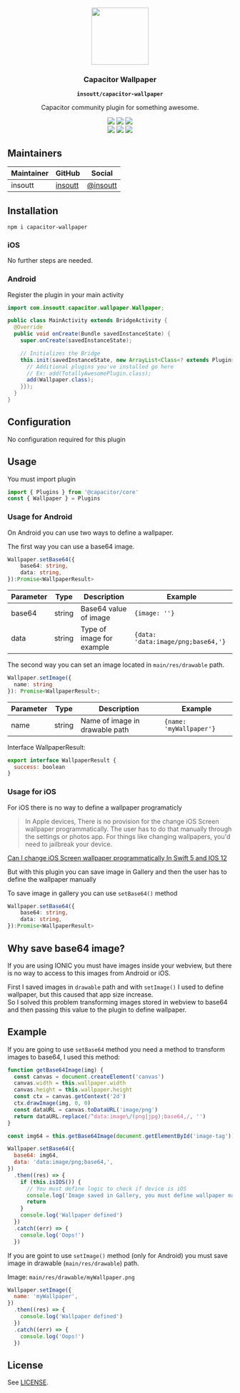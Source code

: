 <p align="center"><br><img src="https://user-images.githubusercontent.com/236501/85893648-1c92e880-b7a8-11ea-926d-95355b8175c7.png" width="128" height="128" /></p>
<h3 align="center">Capacitor Wallpaper</h3>
<p align="center"><strong><code>insoutt/capacitor-wallpaper</code></strong></p>
<p align="center">
  Capacitor community plugin for something awesome.
</p>

<p align="center">
  <img src="https://img.shields.io/maintenance/yes/2020?style=flat-square" />
  <a href="https://github.com/insoutt/capacitor-wallpaper/actions?query=workflow%3A%22CI%22"><img src="https://img.shields.io/github/workflow/status/capacitor-community/example/CI?style=flat-square" /></a>
  <a href="https://www.npmjs.com/package/capacitor-wallpaper"><img src="https://img.shields.io/npm/l/@insoutt/capacitor-wallpaper?style=flat-square" /></a>
<br>
  <a href="https://www.npmjs.com/package/capacitor-wallpaper"><img src="https://img.shields.io/npm/dw/@insoutt/capacitor-wallpaper?style=flat-square" /></a>
  <a href="https://www.npmjs.com/package/capacitor-wallpaper"><img src="https://img.shields.io/npm/v/@insoutt/capacitor-wallpaper?style=flat-square" /></a>
<!-- ALL-CONTRIBUTORS-BADGE:START - Do not remove or modify this section -->
<a href="#contributors-"><img src="https://img.shields.io/badge/all%20contributors-0-orange?style=flat-square" /></a>
<!-- ALL-CONTRIBUTORS-BADGE:END -->
</p>

## Maintainers

| Maintainer | GitHub                                | Social                                  |
| ---------- | ------------------------------------- | --------------------------------------- |
| insoutt    | [insoutt](https://github.com/insoutt) | [@insoutt](https://twitter.com/insoutt) |

## Installation

`npm i capacitor-wallpaper`

### iOS

No further steps are needed.

### Android

Register the plugin in your main activity

```java
import com.insoutt.capacitor.wallpaper.Wallpaper;

public class MainActivity extends BridgeActivity {
  @Override
  public void onCreate(Bundle savedInstanceState) {
    super.onCreate(savedInstanceState);

    // Initializes the Bridge
    this.init(savedInstanceState, new ArrayList<Class<? extends Plugin>>() {{
      // Additional plugins you've installed go here
      // Ex: add(TotallyAwesomePlugin.class);
      add(Wallpaper.class);
    }});
  }
}

```

## Configuration

No configuration required for this plugin

## Usage

You must import plugin

```javascript
import { Plugins } from '@capacitor/core'
const { Wallpaper } = Plugins
```

### Usage for Android

On Android you can use two ways to define a wallpaper.

The first way you can use a base64 image.

```typescript
Wallpaper.setBase64({
    base64: string,
    data: string,
}):Promise<WallpaperResult>
```

| Parameter | Type   | Description               | Example                            |
| --------- | ------ | ------------------------- | ---------------------------------- |
| base64    | string | Base64 value of image     | `{image: ''}`                      |
| data      | string | Type of image for example | `{data: 'data:image/png;base64,'}` |

The second way you can set an image located in `main/res/drawable` path.

```typescript
Wallpaper.setImage({
  name: string
}): Promise<WallpaperResult>;
```

| Parameter | Type   | Description                    | Example                 |
| --------- | ------ | ------------------------------ | ----------------------- |
| name      | string | Name of image in drawable path | `{name: 'myWallpaper'}` |

Interface WallpaperResult:

```javascript
export interface WallpaperResult {
  success: boolean
}
```

### Usage for iOS

For iOS there is no way to define a wallpaper programaticly

> In Apple devices, There is no provision for the change iOS Screen wallpaper programmatically. The user has to do that manually through the settings or photos app. For things like changing wallpapers, you'd need to jailbreak your device.

[Can I change iOS Screen wallpaper programmatically In Swift 5 and IOS 12](https://stackoverflow.com/questions/56112014/can-i-change-ios-screen-wallpaper-programmatically-in-swift-5-and-ios-12)

But with this plugin you can save image in Gallery and then the user has to define the wallpaper manually

To save image in gallery you can use `setBase64()` method

```typescript
Wallpaper.setBase64({
    base64: string,
    data: string,
}):Promise<WallpaperResult>
```

## Why save base64 image?

If you are using IONIC you must have images inside your webview,
but there is no way to access to this images from Android or iOS.

First I saved images in `drawable` path and with `setImage()` I used to define wallpaper, but this caused that app size increase.  
So I solved this problem transforming images stored in webview to base64 and then passing this value to the plugin to define wallpaper.

## Example

If you are going to use `setBase64` method you need a method to transform images to base64, I used this method:

```javascript
function getBase64Image(img) {
  const canvas = document.createElement('canvas')
  canvas.width = this.wallpaper.width
  canvas.height = this.wallpaper.height
  const ctx = canvas.getContext('2d')
  ctx.drawImage(img, 0, 0)
  const dataURL = canvas.toDataURL('image/png')
  return dataURL.replace(/^data:image\/(png|jpg);base64,/, '')
}

const img64 = this.getBase64Image(document.getElementById('image-tag')) // <img id="image-tag" src="path-to-image.png"/>

Wallpaper.setBase64({
  base64: img64,
  data: 'data:image/png;base64,',
})
  .then((res) => {
    if (this.isIOS()) {
      // You must define logic to check if device is iOS
      console.log('Image saved in Gallery, you must define wallpaper manually')
      return
    }
    console.log('Wallpaper defined')
  })
  .catch((err) => {
    console.log('Oops!')
  })
```

If you are goint to use `setImage()` method (only for Android) you must save image in drawable (`main/res/drawable`) path.

Image: `main/res/drawable/myWallpaper.png`

```javascript
Wallpaper.setImage({
  name: 'myWallpaper',
})
  .then((res) => {
    console.log('Wallpaper defined')
  })
  .catch((err) => {
    console.log('Oops!')
  })
```

## License

See [LICENSE](https://github.com/insoutt/capacitor-wallpaper/blob/main/LICENSE).
